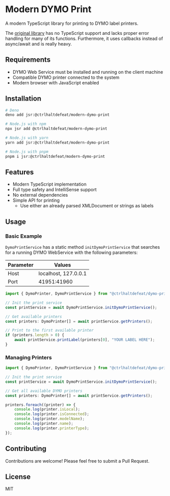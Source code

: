 # Modern DYMO Print

A modern TypeScript library for printing to DYMO label printers.

The [original library](https://github.com/dymosoftware/dymo-connect-framework)
has no TypeScript support and lacks proper error handling for many of its
functions. Furthermore, it uses callbacks instead of async/await and is really
heavy.

## Requirements

- DYMO Web Service must be installed and running on the client machine
- Compatible DYMO printer connected to the system
- Modern browser with JavaScript enabled

## Installation

```bash
# Deno
deno add jsr:@ctrlhaltdefeat/modern-dymo-print

# Node.js with npm
npx jsr add @ctrlhaltdefeat/modern-dymo-print

# Node.js with yarn
yarn add jsr:@ctrlhaltdefeat/modern-dymo-print

# Node.js with pnpm
pnpm i jsr:@ctrlhaltdefeat/modern-dymo-print
```

## Features

- Modern TypeScript implementation
- Full type safety and IntelliSense support
- No external dependencies
- Simple API for printing
  - Use either an already parsed XMLDocument or strings as labels

## Usage

### Basic Example

`DymoPrintService` has a static method `initDymoPrintService` that searches for
a running DYMO WebService with the following parameters:

| Parameter | Values               |
| --------- | -------------------- |
| Host      | localhost, 127.0.0.1 |
| Port      | 41951:41960          |

```typescript
import { DymoPrinter, DymoPrintService } from "@ctrlhaltdefeat/dymo-print";

// Init the print service
const printService = await DymoPrintService.initDymoPrintService();

// Get available printers
const printers: DymoPrinter[] = await printService.getPrinters();

// Print to the first available printer
if (printers.length > 0) {
	await printService.printLabel(printers[0], "YOUR LABEL HERE");
}
```

### Managing Printers

```typescript
import { DymoPrinter, DymoPrintService } from "@ctrlhaltdefeat/dymo-print";

// Init the print service
const printService = await DymoPrintService.initDymoPrintService();

// Get all available DYMO printers
const printers: DymoPrinter[] = await printService.getPrinters();

printers.foreach((printer) => {
	console.log(printer.isLocal);
	console.log(printer.isConnected);
	console.log(printer.modelName);
	console.log(printer.name);
	console.log(printer.printerType);
});
```

## Contributing

Contributions are welcome! Please feel free to submit a Pull Request.

## License

MIT
